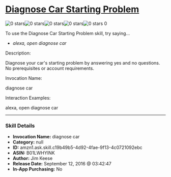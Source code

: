 # [Diagnose Car Starting Problem](http://alexa.amazon.com/#skills/amzn1.ask.skill.c19b49b5-4d92-4fae-9f13-4c0721092ebc)
![0 stars](../../images/ic_star_border_black_18dp_1x.png)![0 stars](../../images/ic_star_border_black_18dp_1x.png)![0 stars](../../images/ic_star_border_black_18dp_1x.png)![0 stars](../../images/ic_star_border_black_18dp_1x.png)![0 stars](../../images/ic_star_border_black_18dp_1x.png) 0

To use the Diagnose Car Starting Problem skill, try saying...

* *alexa, open diagnose car*

Description:

Diagnose your car's starting problem by answering yes and no questions.
No prerequisites or account requirements.

Invocation Name:

diagnose car

Interaction Examples:

alexa, open diagnose car

***

### Skill Details

* **Invocation Name:** diagnose car
* **Category:** null
* **ID:** amzn1.ask.skill.c19b49b5-4d92-4fae-9f13-4c0721092ebc
* **ASIN:** B01LWHYINK
* **Author:** Jim Keese
* **Release Date:** September 12, 2016 @ 03:42:47
* **In-App Purchasing:** No
